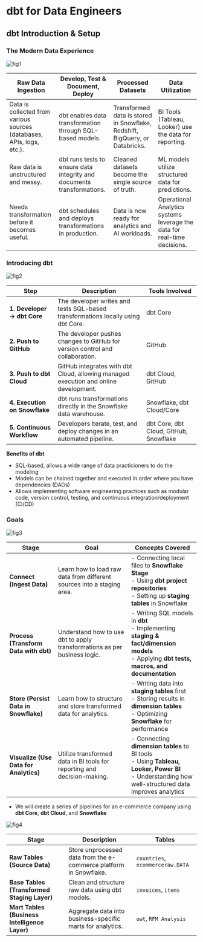 # dbt for Data Engineers
## dbt Introduction & Setup
### The Modern Data Experience

![fig1]()

| Raw Data Ingestion | Develop, Test & Document, Deploy | Processed Datasets | Data Utilization |
|--------------------|--------------------------------|--------------------|-----------------|
| Data is collected from various sources (databases, APIs, logs, etc.). | dbt enables data transformation through SQL-based models. | Transformed data is stored in Snowflake, Redshift, BigQuery, or Databricks. | BI Tools (Tableau, Looker) use the data for reporting. |
| Raw data is unstructured and messy. | dbt runs tests to ensure data integrity and documents transformations. | Cleaned datasets become the single source of truth. | ML models utilize structured data for predictions. |
| Needs transformation before it becomes useful. | dbt schedules and deploys transformations in production. | Data is now ready for analytics and AI workloads. | Operational Analytics systems leverage the data for real-time decisions. |

### Introducing dbt

![fig2]()

| Step | Description | Tools Involved |
|------|------------|---------------|
| **1. Developer → dbt Core** | The developer writes and tests SQL-based transformations locally using dbt Core. | dbt Core |
| **2. Push to GitHub** | The developer pushes changes to GitHub for version control and collaboration. | GitHub |
| **3. Push to dbt Cloud** | GitHub integrates with dbt Cloud, allowing managed execution and online development. | dbt Cloud, GitHub |
| **4. Execution on Snowflake** | dbt runs transformations directly in the Snowflake data warehouse. | Snowflake, dbt Cloud/Core |
| **5. Continuous Workflow** | Developers iterate, test, and deploy changes in an automated pipeline. | dbt Core, dbt Cloud, GitHub, Snowflake |

**Benefits of dbt**
- SQL-based, allows a wide range of data practicioners to do the modeling
- Models can be chained together and executed in order where you have dependencies (DAGs)
- Allows implementing software engineering practices such as modular code, version control, testing, and continuous integration/deployment (CI/CD)

### Goals

![fig3]()

| Stage      | Goal | Concepts Covered |
|------------|------|------------------|
| **Connect (Ingest Data)** | Learn how to load raw data from different sources into a staging area. | - Connecting local files to **Snowflake Stage**  <br> - Using **dbt project repositories** <br> - Setting up **staging tables** in Snowflake |
| **Process (Transform Data with dbt)** | Understand how to use dbt to apply transformations as per business logic. | - Writing SQL models in **dbt** <br> - Implementing **staging & fact/dimension models** <br> - Applying **dbt tests, macros, and documentation** |
| **Store (Persist Data in Snowflake)** | Learn how to structure and store transformed data for analytics. | - Writing data into **staging tables** first <br> - Storing results in **dimension tables** <br> - Optimizing **Snowflake** for performance |
| **Visualize (Use Data for Analytics)** | Utilize transformed data in BI tools for reporting and decision-making. | - Connecting **dimension tables** to BI tools <br> - Using **Tableau, Looker, Power BI** <br> - Understanding how well-structured data improves analytics |

- We will create a series of pipelines for an e-commerce company using **dbt Core**, **dbt Cloud**, and **Snowflake**

![fig4]()

| Stage        | Description | Tables |
|-------------|------------|--------|
| **Raw Tables (Source Data)** | Store unprocessed data from the e-commerce platform in Snowflake. | `countries`, `ecommerceraw.DATA` |
| **Base Tables (Transformed Staging Layer)** | Clean and structure raw data using dbt models. | `invoices`, `items` |
| **Mart Tables (Business Intelligence Layer)** | Aggregate data into business-specific marts for analytics. | `owt`, `RFM Analysis` |

















